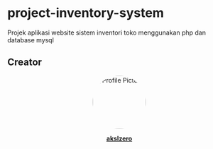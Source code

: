 # project-inventory-system
Projek aplikasi website sistem inventori toko menggunakan php dan database mysql

## Creator

<p align="center">
  <a href="https://github.com/akslzero" target="_blank">
    <img src="https://avatars.githubusercontent.com/akslzero" width="120" height="120" style="border-radius:50%;" alt="Profile Picture"/>
  </a>
</p>

<p align="center">
  <b><a href="https://github.com/username" target="_blank">akslzero</a></b><br>
  
</p>

